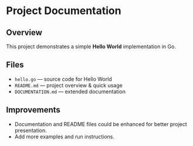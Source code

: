 # Project Documentation

## Overview
This project demonstrates a simple **Hello World** implementation in Go.

## Files
- `hello.go` — source code for Hello World
- `README.md` — project overview & quick usage
- `DOCUMENTATION.md` — extended documentation

## Improvements
- Documentation and README files could be enhanced for better project presentation.
- Add more examples and run instructions.
